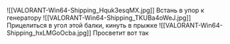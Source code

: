 ![[VALORANT-Win64-Shipping_Hquk3esqMX.jpg]]
Встань в упор к генератору
![[VALORANT-Win64-Shipping_TKUBa4oWeJ.jpg]]
Прицелиться в угол этой балки, кинуть в прыжке
![[VALORANT-Win64-Shipping_hxLMGoOcba.jpg]]
Просветит вот так